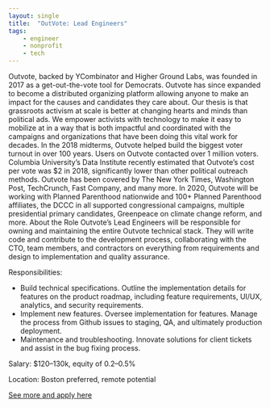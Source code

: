 ```yaml
---
layout: single
title:  "OutVote: Lead Engineers"
tags: 
    - engineer
    - nonprofit
    - tech
---
```


Outvote, backed by YCombinator and Higher Ground Labs, was founded in 2017 as a get-out-the-vote tool for Democrats. Outvote has since expanded to become a distributed organizing platform allowing anyone to make an impact for the causes and candidates they care about. Our thesis is that grassroots activism at scale is better at changing hearts and minds than political ads. We empower activists with technology to make it easy to mobilize at in a way that is both impactful and coordinated with the campaigns and organizations that have been doing this vital work for decades.
In the 2018 midterms, Outvote helped build the biggest voter turnout in over 100 years. Users on Outvote contacted over 1 million voters. Columbia University’s Data Institute recently estimated that Outvote’s cost per vote was $2 in 2018, significantly lower than other political outreach methods. Outvote has been covered by The New York Times, Washington Post, TechCrunch, Fast Company, and many more.
In 2020, Outvote will be working with Planned Parenthood nationwide and 100+ Planned Parenthood affiliates, the DCCC in all supported congressional campaigns, multiple presidential primary candidates, Greenpeace on climate change reform, and more.
About the Role
Outvote’s Lead Engineers will be responsible for owning and maintaining the entire Outvote technical stack. They will write code and contribute to the development process, collaborating with the CTO, team members, and contractors on everything from requirements and design to implementation and quality assurance.

Responsibilities:
* Build technical specifications. Outline the implementation details for features on the product roadmap, including feature requirements, UI/UX, analytics, and security requirements.
* Implement new features. Oversee implementation for features. Manage the process from Github issues to staging, QA, and ultimately production deployment.
* Maintenance and troubleshooting. Innovate solutions for client tickets and assist in the bug fixing process.


Salary: $120–130k, equity of 0.2–0.5%


Location: Boston preferred, remote potential


[See more and apply here](https://medium.com/@joinoutvote/hiring-lead-engineers-94b5baeb0f08)
